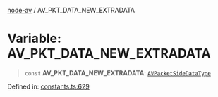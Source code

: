 [node-av](../globals.md) / AV\_PKT\_DATA\_NEW\_EXTRADATA

# Variable: AV\_PKT\_DATA\_NEW\_EXTRADATA

> `const` **AV\_PKT\_DATA\_NEW\_EXTRADATA**: [`AVPacketSideDataType`](../type-aliases/AVPacketSideDataType.md)

Defined in: [constants.ts:629](https://github.com/seydx/av/blob/f8631fc881b394300b1479f511d55cf1c370a87f/src/constants/constants.ts#L629)
